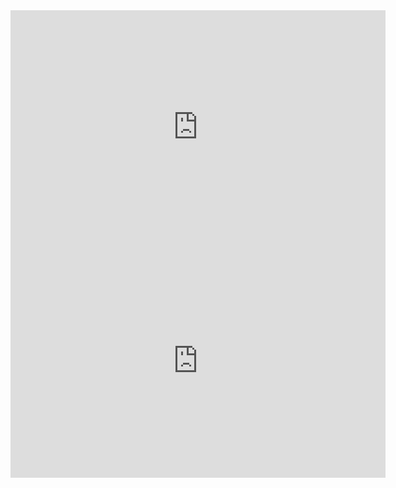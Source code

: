 
                                        

                                 


 <iframe title="Projekt.Sales - Revenue vs Target" width="600" height="373.5" src="https://app.powerbi.com/view?r=eyJrIjoiMzU4NDUzN2UtZmRhYy00ZjBhLTg5MTgtMTQzNWYwYWI0NDQxIiwidCI6Ijc1MWY5ZDQ3LTJjZWUtNGViZC1iOTEwLTc2YWYyNDUwZGI4MCIsImMiOjl9" frameborder="0" allowFullScreen="true"></iframe>





<iframe title="nobel,prize.winners" width="600" height="373.5" src="https://app.powerbi.com/view?r=eyJrIjoiNGFiZmNjMmUtZDlhYi00YTU5LTlkYTEtZWZkNGQ5NDc0NGY2IiwidCI6Ijc1MWY5ZDQ3LTJjZWUtNGViZC1iOTEwLTc2YWYyNDUwZGI4MCIsImMiOjl9&pageName=ReportSection" frameborder="0" allowFullScreen="true"></iframe>
